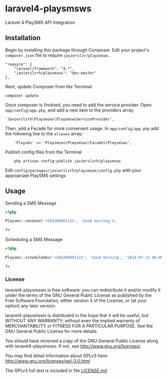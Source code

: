laravel4-playsmsws
===============
Laravel 4 PlaySMS API Integration


## Installation
Begin by installing this package through Composer. Edit your project's `composer.json` file to require `javierslzr/playsmsws`.

    "require": {
		"laravel/framework": "4.*",
		"javierslzrh/playsmsws": "dev-master"
	},


Next, update Composer from the Terminal:

    composer update

Once composer is finished, you need to add the service provider. Open `app/config/app.php`, and add a new item to the providers array.

    'Javierslzrh\Playsmsws\PlaysmswsServiceProvider',

Then, add a Facade for more convenient usage. In `app/config/app.php` add the following line to the `aliases` array:

        'Playsms' => 'Playsmsws\Playsmsws\Facades\Playsmsws',

Publish config files from the Terminal

        php artisan config:publish javierslzrh/playsmsws
        
Edit `config/packages/javierslzrh/playsmsws/config.php` with your appropriate PlaySMS settings        


## Usage

Sending a SMS Message

```php
<?php

Playsms::sendsms('+584260001122', 'Good morning');

?>
```


Scheduling a SMS Message

```php
<?php

Playsms::scheduleSms('+584260001122', 'Good morning', '2014-07-22 06:00:00');

?>
```

### License

laravel4-playsmsws is free software: you can redistribute it and/or modify it under the terms of the GNU General Public License as published by the Free Software Foundation, either version 3 of the License, or (at your option) any later version.

laravel4-playsmsws is distributed in the hope that it will be useful, but WITHOUT ANY WARRANTY; without even the implied warranty of MERCHANTABILITY or FITNESS FOR A PARTICULAR PURPOSE.  See the GNU General Public License for more details.

You should have received a copy of the GNU General Public License along with laravel4-playsmsws. If not, see <http://www.gnu.org/licenses/>.

You may find detail information about GPLv3 here:
http://www.gnu.org/licenses/gpl-3.0.html

The GPLv3 full text is included in file [LICENSE.md](LICENSE.md)

